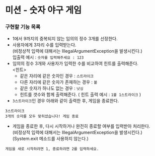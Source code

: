 # 미션 - 숫자 야구 게임

### 구현할 기능 목록

- 1에서 9까지의 중복되지 않는 임의의 정수 3개를 선정한다.
- 사용자에게 3자리 수를 입력받는다.    
    (비정상적 입력에 대해서는 IllegalArgumentException을 발생시킨다.)    
    입출력 예시 : `숫자를 입력해주세요 : 123`
- 임의의 정수 3개와 사용자가 입력한 수를 비교하여 힌트를 출력해준다.   
    <힌트>
    - 같은 자리에 같은 숫자인 경우 : `스트라이크`
    - 다른 자리에 같은 숫자가 존재하는 경우 : `볼`
    - 같은 숫자가 하나도 없는 경우 : `낫싱`
    - 힌트를 갯수와 함께 출력해준다. ( 힌트 출력 예시 : `1볼 1스트라이크` )
- `3스트라이크`인 경우 아래와 같이 출력한 후, 게임을 종료한다.
```
3스트라이크
3개의 숫자를 모두 맞히셨습니다! 게임 종료
```
- 게임을 종료한 후, 다시 시작하거나 완전히 종료할 여부를 입력받아 처리한다.        
    (비정상적 입력에 대해서는 IllegalArgumentException을 발생시킨다.)    
    (System.exit 메소드를 사용하지 않는다.)    
```
게임을 새로 시작하려면 1, 종료하려면 2를 입력하세요.
```